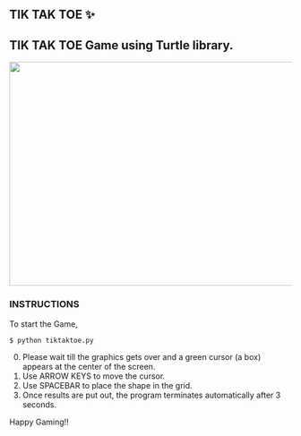 ## TIK TAK TOE :sparkles:  

**TIK TAK TOE** Game using Turtle library. 
---

<img src="https://github.com/j0fiN/Hacktoberfest2021/blob/main/Python/TikTakToe-turtle/img.png" width="533" height="400" />

### INSTRUCTIONS

To start the Game,
```bash
$ python tiktaktoe.py
```
0. Please wait till the graphics gets over and a green cursor (a box) appears at the center of the screen.
1. Use ARROW KEYS to move the cursor.
2. Use SPACEBAR to place the shape in the grid.
3. Once results are put out, the program terminates automatically after 3 seconds.

Happy Gaming!!
